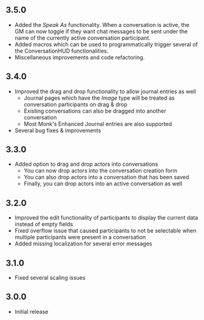 ## 3.5.0

- Added the _Speak As_ functionality. When a conversation is active, the GM can now toggle if they want chat messages to be sent under the name of the currently active conversation participant.
- Added macros which can be used to programmatically trigger several of the ConversationHUD functionalities.
- Miscellaneous improvements and code refactoring.

## 3.4.0

- Improved the drag and drop functionality to allow journal entries as well
  - Journal pages which have the _Image_ type will be treated as conversation participants on drag & drop
  - Existing conversations can also be dragged into another conversation
  - Most Monk's Enhanced Journal entries are also supported
- Several bug fixes & improvements

## 3.3.0

- Added option to drag and drop actors into conversations
  - You can now drop actors into the conversation creation form
  - You can also drop actors into a conversation that has been saved
  - Finally, you can drop actors into an active conversation as well

## 3.2.0

- Improved the edit functionality of participants to display the current data instead of empty fields
- Fixed overflow issue that caused participants to not be selectable when multiple participants were present in a conversation
- Added missing localization for several error messages

## 3.1.0

- Fixed several scaling issues

## 3.0.0

- Initial release
